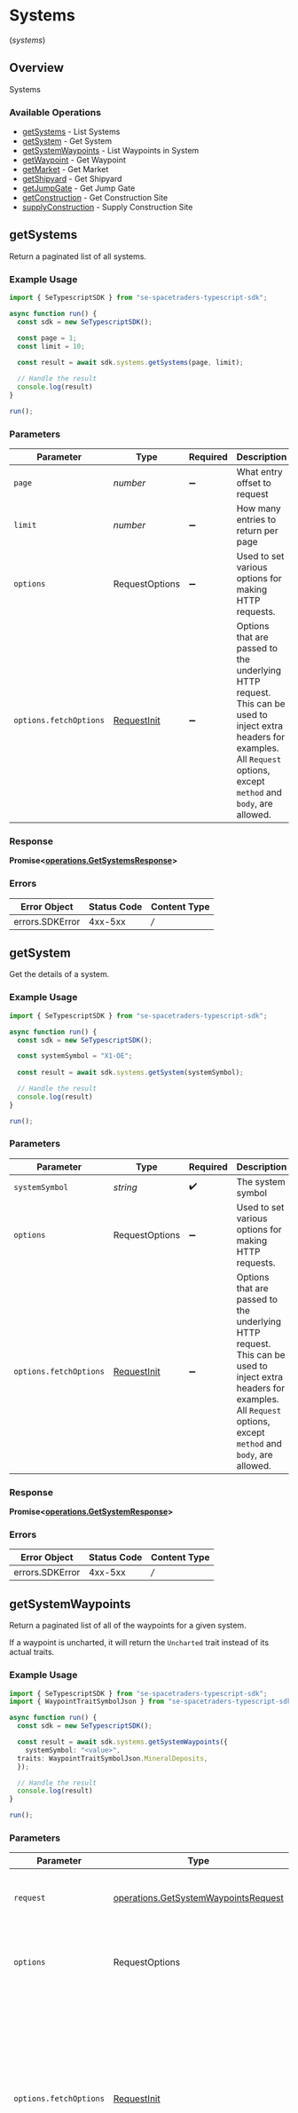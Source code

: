 # Systems
(*systems*)

## Overview

Systems

### Available Operations

* [getSystems](#getsystems) - List Systems
* [getSystem](#getsystem) - Get System
* [getSystemWaypoints](#getsystemwaypoints) - List Waypoints in System
* [getWaypoint](#getwaypoint) - Get Waypoint
* [getMarket](#getmarket) - Get Market
* [getShipyard](#getshipyard) - Get Shipyard
* [getJumpGate](#getjumpgate) - Get Jump Gate
* [getConstruction](#getconstruction) - Get Construction Site
* [supplyConstruction](#supplyconstruction) - Supply Construction Site

## getSystems

Return a paginated list of all systems.

### Example Usage

```typescript
import { SeTypescriptSDK } from "se-spacetraders-typescript-sdk";

async function run() {
  const sdk = new SeTypescriptSDK();

  const page = 1;
  const limit = 10;
  
  const result = await sdk.systems.getSystems(page, limit);

  // Handle the result
  console.log(result)
}

run();
```

### Parameters

| Parameter                                                                                                                                                                      | Type                                                                                                                                                                           | Required                                                                                                                                                                       | Description                                                                                                                                                                    |
| ------------------------------------------------------------------------------------------------------------------------------------------------------------------------------ | ------------------------------------------------------------------------------------------------------------------------------------------------------------------------------ | ------------------------------------------------------------------------------------------------------------------------------------------------------------------------------ | ------------------------------------------------------------------------------------------------------------------------------------------------------------------------------ |
| `page`                                                                                                                                                                         | *number*                                                                                                                                                                       | :heavy_minus_sign:                                                                                                                                                             | What entry offset to request                                                                                                                                                   |
| `limit`                                                                                                                                                                        | *number*                                                                                                                                                                       | :heavy_minus_sign:                                                                                                                                                             | How many entries to return per page                                                                                                                                            |
| `options`                                                                                                                                                                      | RequestOptions                                                                                                                                                                 | :heavy_minus_sign:                                                                                                                                                             | Used to set various options for making HTTP requests.                                                                                                                          |
| `options.fetchOptions`                                                                                                                                                         | [RequestInit](https://developer.mozilla.org/en-US/docs/Web/API/Request/Request#options)                                                                                        | :heavy_minus_sign:                                                                                                                                                             | Options that are passed to the underlying HTTP request. This can be used to inject extra headers for examples. All `Request` options, except `method` and `body`, are allowed. |


### Response

**Promise<[operations.GetSystemsResponse](../../models/operations/getsystemsresponse.md)>**
### Errors

| Error Object    | Status Code     | Content Type    |
| --------------- | --------------- | --------------- |
| errors.SDKError | 4xx-5xx         | */*             |

## getSystem

Get the details of a system.

### Example Usage

```typescript
import { SeTypescriptSDK } from "se-spacetraders-typescript-sdk";

async function run() {
  const sdk = new SeTypescriptSDK();

  const systemSymbol = "X1-OE";
  
  const result = await sdk.systems.getSystem(systemSymbol);

  // Handle the result
  console.log(result)
}

run();
```

### Parameters

| Parameter                                                                                                                                                                      | Type                                                                                                                                                                           | Required                                                                                                                                                                       | Description                                                                                                                                                                    |
| ------------------------------------------------------------------------------------------------------------------------------------------------------------------------------ | ------------------------------------------------------------------------------------------------------------------------------------------------------------------------------ | ------------------------------------------------------------------------------------------------------------------------------------------------------------------------------ | ------------------------------------------------------------------------------------------------------------------------------------------------------------------------------ |
| `systemSymbol`                                                                                                                                                                 | *string*                                                                                                                                                                       | :heavy_check_mark:                                                                                                                                                             | The system symbol                                                                                                                                                              |
| `options`                                                                                                                                                                      | RequestOptions                                                                                                                                                                 | :heavy_minus_sign:                                                                                                                                                             | Used to set various options for making HTTP requests.                                                                                                                          |
| `options.fetchOptions`                                                                                                                                                         | [RequestInit](https://developer.mozilla.org/en-US/docs/Web/API/Request/Request#options)                                                                                        | :heavy_minus_sign:                                                                                                                                                             | Options that are passed to the underlying HTTP request. This can be used to inject extra headers for examples. All `Request` options, except `method` and `body`, are allowed. |


### Response

**Promise<[operations.GetSystemResponse](../../models/operations/getsystemresponse.md)>**
### Errors

| Error Object    | Status Code     | Content Type    |
| --------------- | --------------- | --------------- |
| errors.SDKError | 4xx-5xx         | */*             |

## getSystemWaypoints

Return a paginated list of all of the waypoints for a given system.

If a waypoint is uncharted, it will return the `Uncharted` trait instead of its actual traits.

### Example Usage

```typescript
import { SeTypescriptSDK } from "se-spacetraders-typescript-sdk";
import { WaypointTraitSymbolJson } from "se-spacetraders-typescript-sdk/models/components";

async function run() {
  const sdk = new SeTypescriptSDK();

  const result = await sdk.systems.getSystemWaypoints({
    systemSymbol: "<value>",
  traits: WaypointTraitSymbolJson.MineralDeposits,
  });

  // Handle the result
  console.log(result)
}

run();
```

### Parameters

| Parameter                                                                                                                                                                      | Type                                                                                                                                                                           | Required                                                                                                                                                                       | Description                                                                                                                                                                    |
| ------------------------------------------------------------------------------------------------------------------------------------------------------------------------------ | ------------------------------------------------------------------------------------------------------------------------------------------------------------------------------ | ------------------------------------------------------------------------------------------------------------------------------------------------------------------------------ | ------------------------------------------------------------------------------------------------------------------------------------------------------------------------------ |
| `request`                                                                                                                                                                      | [operations.GetSystemWaypointsRequest](../../models/operations/getsystemwaypointsrequest.md)                                                                                   | :heavy_check_mark:                                                                                                                                                             | The request object to use for the request.                                                                                                                                     |
| `options`                                                                                                                                                                      | RequestOptions                                                                                                                                                                 | :heavy_minus_sign:                                                                                                                                                             | Used to set various options for making HTTP requests.                                                                                                                          |
| `options.fetchOptions`                                                                                                                                                         | [RequestInit](https://developer.mozilla.org/en-US/docs/Web/API/Request/Request#options)                                                                                        | :heavy_minus_sign:                                                                                                                                                             | Options that are passed to the underlying HTTP request. This can be used to inject extra headers for examples. All `Request` options, except `method` and `body`, are allowed. |


### Response

**Promise<[operations.GetSystemWaypointsResponse](../../models/operations/getsystemwaypointsresponse.md)>**
### Errors

| Error Object    | Status Code     | Content Type    |
| --------------- | --------------- | --------------- |
| errors.SDKError | 4xx-5xx         | */*             |

## getWaypoint

View the details of a waypoint.

If the waypoint is uncharted, it will return the 'Uncharted' trait instead of its actual traits.

### Example Usage

```typescript
import { SeTypescriptSDK } from "se-spacetraders-typescript-sdk";

async function run() {
  const sdk = new SeTypescriptSDK();

  const systemSymbol = "<value>";
  const waypointSymbol = "<value>";
  
  const result = await sdk.systems.getWaypoint(systemSymbol, waypointSymbol);

  // Handle the result
  console.log(result)
}

run();
```

### Parameters

| Parameter                                                                                                                                                                      | Type                                                                                                                                                                           | Required                                                                                                                                                                       | Description                                                                                                                                                                    |
| ------------------------------------------------------------------------------------------------------------------------------------------------------------------------------ | ------------------------------------------------------------------------------------------------------------------------------------------------------------------------------ | ------------------------------------------------------------------------------------------------------------------------------------------------------------------------------ | ------------------------------------------------------------------------------------------------------------------------------------------------------------------------------ |
| `systemSymbol`                                                                                                                                                                 | *string*                                                                                                                                                                       | :heavy_check_mark:                                                                                                                                                             | The system symbol                                                                                                                                                              |
| `waypointSymbol`                                                                                                                                                               | *string*                                                                                                                                                                       | :heavy_check_mark:                                                                                                                                                             | The waypoint symbol                                                                                                                                                            |
| `options`                                                                                                                                                                      | RequestOptions                                                                                                                                                                 | :heavy_minus_sign:                                                                                                                                                             | Used to set various options for making HTTP requests.                                                                                                                          |
| `options.fetchOptions`                                                                                                                                                         | [RequestInit](https://developer.mozilla.org/en-US/docs/Web/API/Request/Request#options)                                                                                        | :heavy_minus_sign:                                                                                                                                                             | Options that are passed to the underlying HTTP request. This can be used to inject extra headers for examples. All `Request` options, except `method` and `body`, are allowed. |


### Response

**Promise<[operations.GetWaypointResponse](../../models/operations/getwaypointresponse.md)>**
### Errors

| Error Object    | Status Code     | Content Type    |
| --------------- | --------------- | --------------- |
| errors.SDKError | 4xx-5xx         | */*             |

## getMarket

Retrieve imports, exports and exchange data from a marketplace. Requires a waypoint that has the `Marketplace` trait to use.

Send a ship to the waypoint to access trade good prices and recent transactions. Refer to the [Market Overview page](https://docs.spacetraders.io/game-concepts/markets) to gain better a understanding of the market in the game.

### Example Usage

```typescript
import { SeTypescriptSDK } from "se-spacetraders-typescript-sdk";

async function run() {
  const sdk = new SeTypescriptSDK();

  const systemSymbol = "<value>";
  const waypointSymbol = "<value>";
  
  const result = await sdk.systems.getMarket(systemSymbol, waypointSymbol);

  // Handle the result
  console.log(result)
}

run();
```

### Parameters

| Parameter                                                                                                                                                                      | Type                                                                                                                                                                           | Required                                                                                                                                                                       | Description                                                                                                                                                                    |
| ------------------------------------------------------------------------------------------------------------------------------------------------------------------------------ | ------------------------------------------------------------------------------------------------------------------------------------------------------------------------------ | ------------------------------------------------------------------------------------------------------------------------------------------------------------------------------ | ------------------------------------------------------------------------------------------------------------------------------------------------------------------------------ |
| `systemSymbol`                                                                                                                                                                 | *string*                                                                                                                                                                       | :heavy_check_mark:                                                                                                                                                             | The system symbol                                                                                                                                                              |
| `waypointSymbol`                                                                                                                                                               | *string*                                                                                                                                                                       | :heavy_check_mark:                                                                                                                                                             | The waypoint symbol                                                                                                                                                            |
| `options`                                                                                                                                                                      | RequestOptions                                                                                                                                                                 | :heavy_minus_sign:                                                                                                                                                             | Used to set various options for making HTTP requests.                                                                                                                          |
| `options.fetchOptions`                                                                                                                                                         | [RequestInit](https://developer.mozilla.org/en-US/docs/Web/API/Request/Request#options)                                                                                        | :heavy_minus_sign:                                                                                                                                                             | Options that are passed to the underlying HTTP request. This can be used to inject extra headers for examples. All `Request` options, except `method` and `body`, are allowed. |


### Response

**Promise<[operations.GetMarketResponse](../../models/operations/getmarketresponse.md)>**
### Errors

| Error Object    | Status Code     | Content Type    |
| --------------- | --------------- | --------------- |
| errors.SDKError | 4xx-5xx         | */*             |

## getShipyard

Get the shipyard for a waypoint. Requires a waypoint that has the `Shipyard` trait to use. Send a ship to the waypoint to access data on ships that are currently available for purchase and recent transactions.

### Example Usage

```typescript
import { SeTypescriptSDK } from "se-spacetraders-typescript-sdk";

async function run() {
  const sdk = new SeTypescriptSDK();

  const systemSymbol = "<value>";
  const waypointSymbol = "<value>";
  
  const result = await sdk.systems.getShipyard(systemSymbol, waypointSymbol);

  // Handle the result
  console.log(result)
}

run();
```

### Parameters

| Parameter                                                                                                                                                                      | Type                                                                                                                                                                           | Required                                                                                                                                                                       | Description                                                                                                                                                                    |
| ------------------------------------------------------------------------------------------------------------------------------------------------------------------------------ | ------------------------------------------------------------------------------------------------------------------------------------------------------------------------------ | ------------------------------------------------------------------------------------------------------------------------------------------------------------------------------ | ------------------------------------------------------------------------------------------------------------------------------------------------------------------------------ |
| `systemSymbol`                                                                                                                                                                 | *string*                                                                                                                                                                       | :heavy_check_mark:                                                                                                                                                             | The system symbol                                                                                                                                                              |
| `waypointSymbol`                                                                                                                                                               | *string*                                                                                                                                                                       | :heavy_check_mark:                                                                                                                                                             | The waypoint symbol                                                                                                                                                            |
| `options`                                                                                                                                                                      | RequestOptions                                                                                                                                                                 | :heavy_minus_sign:                                                                                                                                                             | Used to set various options for making HTTP requests.                                                                                                                          |
| `options.fetchOptions`                                                                                                                                                         | [RequestInit](https://developer.mozilla.org/en-US/docs/Web/API/Request/Request#options)                                                                                        | :heavy_minus_sign:                                                                                                                                                             | Options that are passed to the underlying HTTP request. This can be used to inject extra headers for examples. All `Request` options, except `method` and `body`, are allowed. |


### Response

**Promise<[operations.GetShipyardResponse](../../models/operations/getshipyardresponse.md)>**
### Errors

| Error Object    | Status Code     | Content Type    |
| --------------- | --------------- | --------------- |
| errors.SDKError | 4xx-5xx         | */*             |

## getJumpGate

Get jump gate details for a waypoint. Requires a waypoint of type `JUMP_GATE` to use.

Waypoints connected to this jump gate can be 

### Example Usage

```typescript
import { SeTypescriptSDK } from "se-spacetraders-typescript-sdk";

async function run() {
  const sdk = new SeTypescriptSDK();

  const systemSymbol = "<value>";
  const waypointSymbol = "<value>";
  
  const result = await sdk.systems.getJumpGate(systemSymbol, waypointSymbol);

  // Handle the result
  console.log(result)
}

run();
```

### Parameters

| Parameter                                                                                                                                                                      | Type                                                                                                                                                                           | Required                                                                                                                                                                       | Description                                                                                                                                                                    |
| ------------------------------------------------------------------------------------------------------------------------------------------------------------------------------ | ------------------------------------------------------------------------------------------------------------------------------------------------------------------------------ | ------------------------------------------------------------------------------------------------------------------------------------------------------------------------------ | ------------------------------------------------------------------------------------------------------------------------------------------------------------------------------ |
| `systemSymbol`                                                                                                                                                                 | *string*                                                                                                                                                                       | :heavy_check_mark:                                                                                                                                                             | The system symbol                                                                                                                                                              |
| `waypointSymbol`                                                                                                                                                               | *string*                                                                                                                                                                       | :heavy_check_mark:                                                                                                                                                             | The waypoint symbol                                                                                                                                                            |
| `options`                                                                                                                                                                      | RequestOptions                                                                                                                                                                 | :heavy_minus_sign:                                                                                                                                                             | Used to set various options for making HTTP requests.                                                                                                                          |
| `options.fetchOptions`                                                                                                                                                         | [RequestInit](https://developer.mozilla.org/en-US/docs/Web/API/Request/Request#options)                                                                                        | :heavy_minus_sign:                                                                                                                                                             | Options that are passed to the underlying HTTP request. This can be used to inject extra headers for examples. All `Request` options, except `method` and `body`, are allowed. |


### Response

**Promise<[operations.GetJumpGateResponse](../../models/operations/getjumpgateresponse.md)>**
### Errors

| Error Object    | Status Code     | Content Type    |
| --------------- | --------------- | --------------- |
| errors.SDKError | 4xx-5xx         | */*             |

## getConstruction

Get construction details for a waypoint. Requires a waypoint with a property of `isUnderConstruction` to be true.

### Example Usage

```typescript
import { SeTypescriptSDK } from "se-spacetraders-typescript-sdk";

async function run() {
  const sdk = new SeTypescriptSDK();

  const systemSymbol = "<value>";
  const waypointSymbol = "<value>";
  
  const result = await sdk.systems.getConstruction(systemSymbol, waypointSymbol);

  // Handle the result
  console.log(result)
}

run();
```

### Parameters

| Parameter                                                                                                                                                                      | Type                                                                                                                                                                           | Required                                                                                                                                                                       | Description                                                                                                                                                                    |
| ------------------------------------------------------------------------------------------------------------------------------------------------------------------------------ | ------------------------------------------------------------------------------------------------------------------------------------------------------------------------------ | ------------------------------------------------------------------------------------------------------------------------------------------------------------------------------ | ------------------------------------------------------------------------------------------------------------------------------------------------------------------------------ |
| `systemSymbol`                                                                                                                                                                 | *string*                                                                                                                                                                       | :heavy_check_mark:                                                                                                                                                             | The system symbol                                                                                                                                                              |
| `waypointSymbol`                                                                                                                                                               | *string*                                                                                                                                                                       | :heavy_check_mark:                                                                                                                                                             | The waypoint symbol                                                                                                                                                            |
| `options`                                                                                                                                                                      | RequestOptions                                                                                                                                                                 | :heavy_minus_sign:                                                                                                                                                             | Used to set various options for making HTTP requests.                                                                                                                          |
| `options.fetchOptions`                                                                                                                                                         | [RequestInit](https://developer.mozilla.org/en-US/docs/Web/API/Request/Request#options)                                                                                        | :heavy_minus_sign:                                                                                                                                                             | Options that are passed to the underlying HTTP request. This can be used to inject extra headers for examples. All `Request` options, except `method` and `body`, are allowed. |


### Response

**Promise<[operations.GetConstructionResponse](../../models/operations/getconstructionresponse.md)>**
### Errors

| Error Object    | Status Code     | Content Type    |
| --------------- | --------------- | --------------- |
| errors.SDKError | 4xx-5xx         | */*             |

## supplyConstruction

Supply a construction site with the specified good. Requires a waypoint with a property of `isUnderConstruction` to be true.

The good must be in your ship's cargo. The good will be removed from your ship's cargo and added to the construction site's materials.

### Example Usage

```typescript
import { SeTypescriptSDK } from "se-spacetraders-typescript-sdk";

async function run() {
  const sdk = new SeTypescriptSDK();

  const systemSymbol = "<value>";
  const waypointSymbol = "<value>";
  const requestBody = {
    shipSymbol: "<value>",
    tradeSymbol: "<value>",
    units: 110828,
  };
  const operationSecurity = "<YOUR_BEARER_TOKEN_HERE>";
  
  const result = await sdk.systems.supplyConstruction(operationSecurity, systemSymbol, waypointSymbol, requestBody);

  // Handle the result
  console.log(result)
}

run();
```

### Parameters

| Parameter                                                                                                                                                                      | Type                                                                                                                                                                           | Required                                                                                                                                                                       | Description                                                                                                                                                                    |
| ------------------------------------------------------------------------------------------------------------------------------------------------------------------------------ | ------------------------------------------------------------------------------------------------------------------------------------------------------------------------------ | ------------------------------------------------------------------------------------------------------------------------------------------------------------------------------ | ------------------------------------------------------------------------------------------------------------------------------------------------------------------------------ |
| `security`                                                                                                                                                                     | [operations.SupplyConstructionSecurity](../../models/operations/supplyconstructionsecurity.md)                                                                                 | :heavy_check_mark:                                                                                                                                                             | The security requirements to use for the request.                                                                                                                              |
| `systemSymbol`                                                                                                                                                                 | *string*                                                                                                                                                                       | :heavy_check_mark:                                                                                                                                                             | The system symbol                                                                                                                                                              |
| `waypointSymbol`                                                                                                                                                               | *string*                                                                                                                                                                       | :heavy_check_mark:                                                                                                                                                             | The waypoint symbol                                                                                                                                                            |
| `requestBody`                                                                                                                                                                  | [operations.SupplyConstructionRequestBody](../../models/operations/supplyconstructionrequestbody.md)                                                                           | :heavy_minus_sign:                                                                                                                                                             | N/A                                                                                                                                                                            |
| `options`                                                                                                                                                                      | RequestOptions                                                                                                                                                                 | :heavy_minus_sign:                                                                                                                                                             | Used to set various options for making HTTP requests.                                                                                                                          |
| `options.fetchOptions`                                                                                                                                                         | [RequestInit](https://developer.mozilla.org/en-US/docs/Web/API/Request/Request#options)                                                                                        | :heavy_minus_sign:                                                                                                                                                             | Options that are passed to the underlying HTTP request. This can be used to inject extra headers for examples. All `Request` options, except `method` and `body`, are allowed. |


### Response

**Promise<[operations.SupplyConstructionResponse](../../models/operations/supplyconstructionresponse.md)>**
### Errors

| Error Object    | Status Code     | Content Type    |
| --------------- | --------------- | --------------- |
| errors.SDKError | 4xx-5xx         | */*             |
